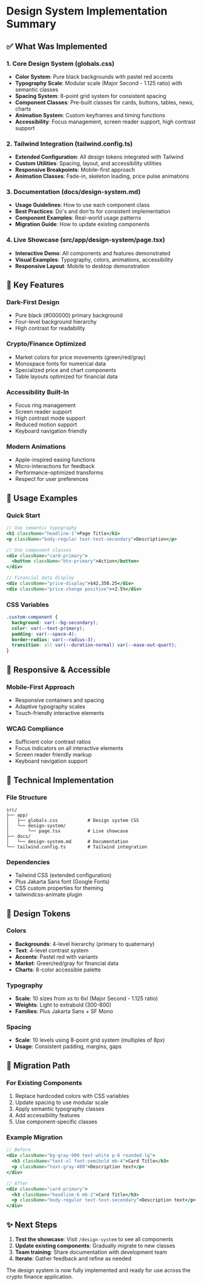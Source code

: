 # Design System Implementation Summary

## ✅ What Was Implemented

### 1. Core Design System (globals.css)
- **Color System**: Pure black backgrounds with pastel red accents
- **Typography Scale**: Modular scale (Major Second - 1.125 ratio) with semantic classes
- **Spacing System**: 8-point grid system for consistent spacing
- **Component Classes**: Pre-built classes for cards, buttons, tables, news, charts
- **Animation System**: Custom keyframes and timing functions
- **Accessibility**: Focus management, screen reader support, high contrast support

### 2. Tailwind Integration (tailwind.config.ts)
- **Extended Configuration**: All design tokens integrated with Tailwind
- **Custom Utilities**: Spacing, layout, and accessibility utilities
- **Responsive Breakpoints**: Mobile-first approach
- **Animation Classes**: Fade-in, skeleton loading, price pulse animations

### 3. Documentation (docs/design-system.md)
- **Usage Guidelines**: How to use each component class
- **Best Practices**: Do's and don'ts for consistent implementation
- **Component Examples**: Real-world usage patterns
- **Migration Guide**: How to update existing components

### 4. Live Showcase (src/app/design-system/page.tsx)
- **Interactive Demo**: All components and features demonstrated
- **Visual Examples**: Typography, colors, animations, accessibility
- **Responsive Layout**: Mobile to desktop demonstration

## 🎯 Key Features

### Dark-First Design
- Pure black (#000000) primary background
- Four-level background hierarchy
- High contrast for readability

### Crypto/Finance Optimized
- Market colors for price movements (green/red/gray)
- Monospace fonts for numerical data
- Specialized price and chart components
- Table layouts optimized for financial data

### Accessibility Built-In
- Focus ring management
- Screen reader support
- High contrast mode support
- Reduced motion support
- Keyboard navigation friendly

### Modern Animations
- Apple-inspired easing functions
- Micro-interactions for feedback
- Performance-optimized transforms
- Respect for user preferences

## 🚀 Usage Examples

### Quick Start
```jsx
// Use semantic typography
<h1 className="headline-1">Page Title</h1>
<p className="body-regular text-text-secondary">Description</p>

// Use component classes
<div className="card-primary">
  <button className="btn-primary">Action</button>
</div>

// Financial data display
<div className="price-display">$42,350.25</div>
<div className="price-change positive">+2.5%</div>
```

### CSS Variables
```css
.custom-component {
  background: var(--bg-secondary);
  color: var(--text-primary);
  padding: var(--space-4);
  border-radius: var(--radius-3);
  transition: all var(--duration-normal) var(--ease-out-quart);
}
```

## 📱 Responsive & Accessible

### Mobile-First Approach
- Responsive containers and spacing
- Adaptive typography scales
- Touch-friendly interactive elements

### WCAG Compliance
- Sufficient color contrast ratios
- Focus indicators on all interactive elements
- Screen reader friendly markup
- Keyboard navigation support

## 🔧 Technical Implementation

### File Structure
```
src/
├── app/
│   ├── globals.css           # Design system CSS
│   └── design-system/
│       └── page.tsx          # Live showcase
├── docs/
│   └── design-system.md      # Documentation
└── tailwind.config.ts        # Tailwind integration
```

### Dependencies
- Tailwind CSS (extended configuration)
- Plus Jakarta Sans font (Google Fonts)
- CSS custom properties for theming
- tailwindcss-animate plugin

## 🎨 Design Tokens

### Colors
- **Backgrounds**: 4-level hierarchy (primary to quaternary)
- **Text**: 4-level contrast system
- **Accents**: Pastel red with variants
- **Market**: Green/red/gray for financial data
- **Charts**: 8-color accessible palette

### Typography
- **Scale**: 10 sizes from xs to 6xl (Major Second - 1.125 ratio)
- **Weights**: Light to extrabold (300-800)
- **Families**: Plus Jakarta Sans + SF Mono

### Spacing
- **Scale**: 10 levels using 8-point grid system (multiples of 8px)
- **Usage**: Consistent padding, margins, gaps

## 🔄 Migration Path

### For Existing Components
1. Replace hardcoded colors with CSS variables
2. Update spacing to use modular scale
3. Apply semantic typography classes
4. Add accessibility features
5. Use component-specific classes

### Example Migration
```jsx
// Before
<div className="bg-gray-900 text-white p-6 rounded-lg">
  <h3 className="text-xl font-semibold mb-4">Card Title</h3>
  <p className="text-gray-400">Description text</p>
</div>

// After
<div className="card-primary">
  <h3 className="headline-6 mb-2">Card Title</h3>
  <p className="body-regular text-text-secondary">Description text</p>
</div>
```

## ✨ Next Steps

1. **Test the showcase**: Visit `/design-system` to see all components
2. **Update existing components**: Gradually migrate to new classes
3. **Team training**: Share documentation with development team
4. **Iterate**: Gather feedback and refine as needed

The design system is now fully implemented and ready for use across the crypto finance application.
